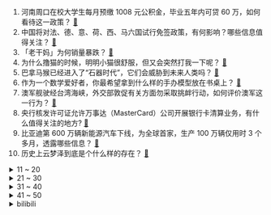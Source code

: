 1. 河南周口在校大学生每月预缴 1008 元公积金，毕业五年内可贷 60 万，如何看待这一政策？ [:link:](https://www.zhihu.com/question/631692831)
2. 中国将对法、德、意、荷、西、马六国试行免签政策，有何影响？哪些信息值得关注？ [:link:](https://www.zhihu.com/question/631683604)
3. 「老干妈」为何销量暴跌？ [:link:](https://www.zhihu.com/question/630765369)
4. 为什么撸猫的时候，明明小猫很舒服，但又会突然打我一下呢？ [:link:](https://www.zhihu.com/question/630481830)
5. 巴拿马猴已经进入了“石器时代”，它们会威胁到未来人类吗？ [:link:](https://www.zhihu.com/question/587459313)
6. 作为一个数学爱好者，你最希望拿到什么样的手办模型放在书桌上？ [:link:](https://www.zhihu.com/question/630537987)
7. 澳军舰驶经台湾海峡，外交部敦促有关方面勿采取挑衅行动，如何评价澳军这一行为？ [:link:](https://www.zhihu.com/question/631690288)
8. 央行核发许可证允许万事达（MasterCard）公司开展银行卡清算业务，有什么值得关注的地方? [:link:](https://www.zhihu.com/question/630847687)
9. 比亚迪第 600 万辆新能源汽车下线，为全球首家，生产 100 万辆仅用时 3 个多月，透露哪些信息？ [:link:](https://www.zhihu.com/question/631681154)
10. 历史上云梦泽到底是个什么样的存在？ [:link:](https://www.zhihu.com/question/22213204)
<details>
<summary>11 ~ 20</summary>

11. 如何看待南京大学今年院士增选挂零？ [:link:](https://www.zhihu.com/question/631355106)
12. 小学生该不该超前学？超前学是利大于弊还是弊大于利？ [:link:](https://www.zhihu.com/question/623005831)
13. 英伟达被曝推迟面向中国的新款芯片，3 款「改良」芯片中功能最强大的一款，哪些信息值得关注？ [:link:](https://www.zhihu.com/question/631695479)
14. 为什么柿子的缺点这么多却还这么流行？ [:link:](https://www.zhihu.com/question/570414786)
15. 「阿根廷版特朗普」上台，被问及「是否将切断与中巴关系，阿准外长回应「完全没道理」，哪些信息值得关注？ [:link:](https://www.zhihu.com/question/631645935)
16. 淘宝今年取消双 12 活动，12 月将举办「年终好价节」，如何看待此举？将带来哪些影响？ [:link:](https://www.zhihu.com/question/631688035)
17. 如何看待广汽丰田高管在广州车展上喊出了“合资不是落后的代表”，合资车现在是否已经落后于国产车了？ [:link:](https://www.zhihu.com/question/631117226)
18. 缅北现在局势如何，如果果敢同盟军攻克老街，能否彻底遏止缅北电诈？ [:link:](https://www.zhihu.com/question/631670743)
19. KG（凯文·加内特）喷普尔：“你不守规矩才被放弃！你不配打NBA。” 对此如何评价？ [:link:](https://www.zhihu.com/question/631633321)
20. 甲骨文是王懿荣伪造的吗？ [:link:](https://www.zhihu.com/question/631604812)
</details>
<details>
<summary>21 ~ 30</summary>

21. 一个电子在匀强电场里面被加速，动能增加，那么匀强电场损耗了什么？ [:link:](https://www.zhihu.com/question/550377722)
22. 如何看待湖南2024年选调生政策大变化？ [:link:](https://www.zhihu.com/question/631296685)
23. 为什么米哈游不给角色多出几套皮肤？ [:link:](https://www.zhihu.com/question/631128459)
24. 买车，到底是买油车好还是电车好? [:link:](https://www.zhihu.com/question/616908884)
25. 谁能解释一下到底什么叫“假努力”？ [:link:](https://www.zhihu.com/question/442259394)
26. 领导分工中，“负责、联系、分管”分别是什么意思，有什么区别？ [:link:](https://www.zhihu.com/question/20252062)
27. 国务院联防联控机制发布 6 条重点措施，做好冬春季新冠病毒感染及其他重点传染病防控，哪些信息值得关注？ [:link:](https://www.zhihu.com/question/631676989)
28. 长生不老和金刚不坏，你选哪个？ [:link:](https://www.zhihu.com/question/443410702)
29. 不说歌名，能用一句话证明你听过那首歌吗？ [:link:](https://www.zhihu.com/question/630933096)
30. 多种呼吸道疾病交织叠加，肺炎支原体感染「大年」是否真的存在？多种呼吸道传染病同发是「免疫债」吗？ [:link:](https://www.zhihu.com/question/631100366)
</details>
<details>
<summary>31 ~ 40</summary>

31. 11 月 24 日三大指数收跌，北证 50 指数大涨，逾百只北交所个股涨超 10%，如何看待今日行情？ [:link:](https://www.zhihu.com/question/631633357)
32. 疲劳，焦虑，免疫力下降......正处于亚健康的你该怎么办？ [:link:](https://www.zhihu.com/question/630497782)
33. 《绝区零》降噪测试正式开启，玩过的朋友来聊聊游玩的体验如何？ [:link:](https://www.zhihu.com/question/631656270)
34. 2023年三星杯半决赛，丁浩逆转战胜朴廷桓，如何评价这场比赛？ [:link:](https://www.zhihu.com/question/631686494)
35. 如何评价高群书执导，张译、郎月婷主演的电影《刀尖》？ [:link:](https://www.zhihu.com/question/630591692)
36. S13 结束后 TheShy 直播谈后续规划「想先学好中文」，对此你有什么想说的？ [:link:](https://www.zhihu.com/question/631471630)
37. 如何看待车企推出的付费解锁车辆功能的营销行为？ [:link:](https://www.zhihu.com/question/631350087)
38. 面对身边大量同期，且关系都很好的同事离职，要如何调整心态？ [:link:](https://www.zhihu.com/question/631472413)
39. 面对领导的阴阳怪气和不留尊严的批评该怎么办？ [:link:](https://www.zhihu.com/question/631072164)
40. 如果让你在相册里评出 2023 年有关自己的四张年度照片，每个季度各一张，你会选哪四张呢？ [:link:](https://www.zhihu.com/question/631689980)
</details>
<details>
<summary>41 ~ 50</summary>

41. 认知的本质是什么？ [:link:](https://www.zhihu.com/question/528649328)
42. 只做力量训练能减肥吗？ [:link:](https://www.zhihu.com/question/631342464)
43. 31 省份 10 月 CPI 出炉，20 地物价下降，黔豫晋「七连降」，哪些信息值得关注？ [:link:](https://www.zhihu.com/question/631647083)
44. 媒体调查高校大学生身体素质下降现象，「很多男生一个引体向上都做不了」，大学生身体素质为何下降？ [:link:](https://www.zhihu.com/question/631686367)
45. 我国儿科病房迎战多种呼吸道疾病，世卫组织表示关切，提醒密切监测，有哪些信息值得关注？ [:link:](https://www.zhihu.com/question/631517313)
46. 如何评价曹保平执导，黄渤、周迅主演的电影《涉过愤怒的海》？ [:link:](https://www.zhihu.com/question/508559735)
47. 烟台、潍坊、临沂，哪个才是山东第三城？ [:link:](https://www.zhihu.com/question/630772464)
48. 为什么《塔瑞斯世界》能在海外玩家群体间引发很高的讨论度？这款MMO游戏有什么亮点？ [:link:](https://www.zhihu.com/question/631656772)
49. 为什么同等体重下力量举力量比练肌肉的大？ [:link:](https://www.zhihu.com/question/631275830)
50. 2024 前端技术规划该包含什么？ [:link:](https://www.zhihu.com/question/624978862)
</details><details>
<summary>bilibili</summary>

</details>